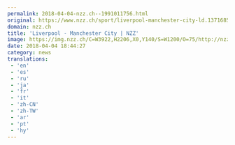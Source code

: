 ```yaml
---
permalink: 2018-04-04-nzz.ch--1991011756.html
original: https://www.nzz.ch/sport/liverpool-manchester-city-ld.1371685
domain: nzz.ch
title: 'Liverpool - Manchester City | NZZ'
image: https://img.nzz.ch/C=W3922,H2206,X0,Y140/S=W1200/O=75/http://nzz-img.s3.amazonaws.com/2018/4/4/45747717-ba25-4491-8df1-5777cf69aa2a.jpeg
date: 2018-04-04 18:44:27
category: news
translations: 
 - 'en'
 - 'es'
 - 'ru'
 - 'ja'
 - 'fr'
 - 'it'
 - 'zh-CN'
 - 'zh-TW'
 - 'ar'
 - 'pt'
 - 'hy'
---
```


